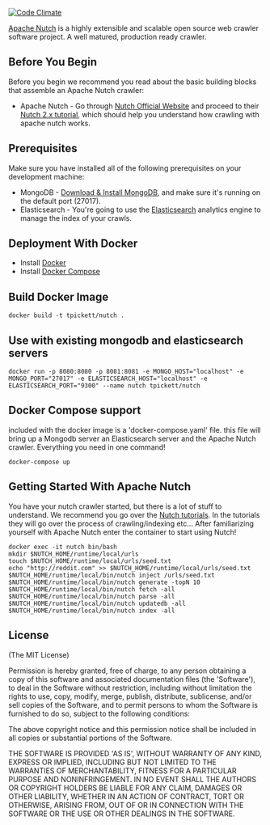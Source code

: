 [![Code Climate](https://codeclimate.com/github/tpickett/mongo-elasticsearch-nutch/badges/gpa.svg)](https://codeclimate.com/github/tpickett/mongo-elasticsearch-nutch)

[Apache Nutch](http://nutch.apache.org/) is a highly extensible and scalable open source web crawler software project. A well matured, production ready crawler.

## Before You Begin
Before you begin we recommend you read about the basic building blocks that assemble an Apache Nutch crawler:
* Apache Nutch - Go through [Nutch Official Website](http://nutch.apache.org/) and proceed to their [Nutch 2.x tutorial](http://wiki.apache.org/nutch/Nutch2Tutorial), which should help you understand how crawling with apache nutch works.

## Prerequisites
Make sure you have installed all of the following prerequisites on your development machine:
* MongoDB - [Download & Install MongoDB](http://www.mongodb.org/downloads), and make sure it's running on the default port (27017).
* Elasticsearch - You're going to use the [Elasticsearch](https://www.elastic.co/) analytics engine to manage the index of your crawls.


## Deployment With Docker
* Install [Docker](http://www.docker.com/)
* Install [Docker Compose](https://docs.docker.com/compose/install)

## Build Docker Image
```
docker build -t tpickett/nutch .
```

## Use with existing mongodb and elasticsearch servers
```
docker run -p 8080:8080 -p 8081:8081 -e MONGO_HOST="localhost" -e MONGO_PORT="27017" -e ELASTICSEARCH_HOST="localhost" -e ELASTICSEARCH_PORT="9300" --name nutch tpickett/nutch
```

## Docker Compose support
included with the docker image is a 'docker-compose.yaml' file. this file will bring up a Mongodb server an Elasticsearch server and the Apache Nutch crawler. Everything you need in one command!
```
docker-compose up
```

## Getting Started With Apache Nutch
You have your nutch crawler started, but there is a lot of stuff to understand. We recommend you go over the [Nutch tutorials](http://wiki.apache.org/nutch/#Tutorials).
In the tutorials they will go over the process of crawling/indexing etc... After familiarizing yourself with Apache Nutch enter the container to start using Nutch!
```
docker exec -it nutch bin/bash
mkdir $NUTCH_HOME/runtime/local/urls
touch $NUTCH_HOME/runtime/local/urls/seed.txt
echo "http://reddit.com" >> $NUTCH_HOME/runtime/local/urls/seed.txt
$NUTCH_HOME/runtime/local/bin/nutch inject /urls/seed.txt
$NUTCH_HOME/runtime/local/bin/nutch generate -topN 10
$NUTCH_HOME/runtime/local/bin/nutch fetch -all
$NUTCH_HOME/runtime/local/bin/nutch parse -all
$NUTCH_HOME/runtime/local/bin/nutch updatedb -all
$NUTCH_HOME/runtime/local/bin/nutch index -all
```

## License
(The MIT License)

Permission is hereby granted, free of charge, to any person obtaining
a copy of this software and associated documentation files (the
'Software'), to deal in the Software without restriction, including
without limitation the rights to use, copy, modify, merge, publish,
distribute, sublicense, and/or sell copies of the Software, and to
permit persons to whom the Software is furnished to do so, subject to
the following conditions:

The above copyright notice and this permission notice shall be
included in all copies or substantial portions of the Software.

THE SOFTWARE IS PROVIDED 'AS IS', WITHOUT WARRANTY OF ANY KIND,
EXPRESS OR IMPLIED, INCLUDING BUT NOT LIMITED TO THE WARRANTIES OF
MERCHANTABILITY, FITNESS FOR A PARTICULAR PURPOSE AND NONINFRINGEMENT.
IN NO EVENT SHALL THE AUTHORS OR COPYRIGHT HOLDERS BE LIABLE FOR ANY
CLAIM, DAMAGES OR OTHER LIABILITY, WHETHER IN AN ACTION OF CONTRACT,
TORT OR OTHERWISE, ARISING FROM, OUT OF OR IN CONNECTION WITH THE
SOFTWARE OR THE USE OR OTHER DEALINGS IN THE SOFTWARE.